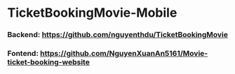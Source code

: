 # TicketBookingMovie-Mobile
### Backend: https://github.com/nguyenthdu/TicketBookingMovie
### Fontend: https://github.com/NguyenXuanAn5161/Movie-ticket-booking-website
